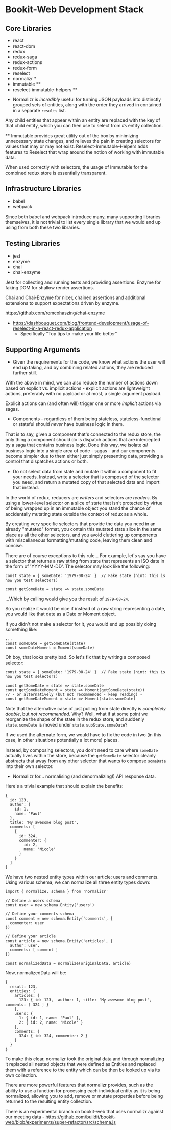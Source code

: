 Bookit-Web Development Stack
============================

Core Libraries
--------------
- react
- react-dom
- redux
- redux-saga
- redux-actions
- redux-form
- reselect
- normalizr *
- immutable **
- reselect-immutable-helpers **

* Normalizr is _incredibly_ useful for turning JSON payloads into
distinctly grouped sets of entities, along with the order they
arrived in contained in a separate `results` list.

Any child entities that appear within an entity are replaced with the
key of that child entity, which you can then use to select from
_its_ entity collection.

** Immutable provides great utility out of the box by minimizing
unnecessary state changes, and relieves the pain in creating selectors
for values that may or may not exist. Reselect-Immutable-Helpers adds
features to Reselect that wrap around the notion of working with
immutable data.

When used correctly with selectors, the usage of Immutable for the
combined redux store is essentially transparent.

Infrastructure Libraries
------------------------
- babel
- webpack

Since both babel and webpack introduce many, many supporting libraries
themselves, it is not trivial to list every single library that we would
end up using from both these two libraries.

Testing Libraries
-----------------
- jest
- enzyme
- chai
- chai-enzyme

Jest for collecting and running tests and providing assertions.
Enzyme for faking DOM for shallow render assertions.

Chai and Chai-Enzyme for nicer, chained assertions and additional
extensions to support expectations driven by enzyme.

https://github.com/remcohaszing/chai-enzyme

- https://dashbouquet.com/blog/frontend-development/usage-of-reselect-in-a-react-redux-application
  - Specifically "Top tips to make your life better"


Supporting Arguments
--------------------
- Given the requirements for the code, we know what actions the user
will end up taking, and by combining related actions, they are reduced
further still.

With the above in mind, we can also reduce the number of actions down
based on explicit vs. implicit actions - explicit actions are lightweight
actions, preferably with no payload or at most, a single argument payload.

Explicit actions can (and often will) trigger one or more _implicit_ actions
via sagas.

- Components - regardless of them being stateless, stateless-functional
or stateful should _never_ have business logic in them.

That is to say, given a component that's connected to the redux store,
the only thing a component should do is dispatch actions that are
intercepted by a saga that contains business logic. Done this way, we
isolate _all_ business logic into a single area of code - sagas - and
our components become simpler due to them either just simply presenting
data, providing a control that dispatches actions or both.

- Do not select data from state and mutate it within a component to
fit your needs. Instead, write a selector that is composed of the
selector you need, and return a mutated copy of that selected data
and import that instead.

In the world of redux, reducers are _writers_ and selectors are _readers_.
By using a lower-level selector on a slice of state that isn't protected
by virtue of being wrapped up in an immutable object you stand the chance
of accidentally mutating state outside the context of redux as a whole.

By creating very specific selectors that provide the data you need in
an already "mutated" format, you contain this mutated state slice in
the same place as all the other selectors, and you avoid cluttering up
components with miscellaneous formatting/mutating code, leaving them
clean and concise.

There are of course exceptions to this rule... For example, let's say
you have a selector that returns a raw string from state that represents
an ISO date in the form of 'YYYY-MM-DD'. The selector may look like the
following:
```
const state = { someDate: '1979-08-24' }  // Fake state (hint: this is how you test selectors)

const getSomeDate = state => state.someDate
```

...Which by calling would give you the result of `1979-08-24`.

So you realize it would be nice if instead of a raw string representing
a date, you would like that date as a Date or Moment object.

If you didn't not make a selector for it, you would end up possibly
doing something like:
```
...
const someDate = getSomeDate(state)
const someDateMoment = Moment(someDate)
```

Oh boy, that looks pretty bad. So let's fix that by writing a composed
selector:
```
const state = { someDate: '1979-08-24' }  // Fake state (hint: this is how you test selectors)

const getSomeDate = state => state.someDate
const getSomeDateMoment = state => Moment(getSomeDate(state))
// - or alternatively (but not recommended - keep reading) -
const getSomeDateMoment = state => Moment(state.someDate)
```

Note that the alternative case of just pulling from state directly is
_completely doable_, but _not recommended_. Why? Well, what if at some
point we reorganize the shape of the state in the redux store, and
suddenly `state.someDate` is moved under `state.subState.someDate`?

If we used the alternate form, we would have to fix the code in two
(in this case, in other situations potentially a lot more) places.

Instead, by composing selectors, you don't need to care where `someDate`
actually lives within the store, because the `getSomeDate` selector
cleanly abstracts that away from any other selector that wants to compose
`someDate` into their own selector.

- Normalizr for... normalising (and denormalizing!) API response data.

Here's a trivial example that should explain the benefits:
```
{
  id: 123,
  author: {
    id: 1,
    name: 'Paul'
  },
  title: 'My awesome blog post',
  comments: [
    {
      id: 324,
      commenter: {
        id: 2,
        name: 'Nicole'
      }
    }
  ]
}
```
We have two nested entity types within our article: users and comments. Using various schema, we can normalize all three entity types down:
```
import { normalize, schema } from 'normalizr'

// Define a users schema
const user = new schema.Entity('users')

// Define your comments schema
const comment = new schema.Entity('comments', {
  commenter: user
})

// Define your article
const article = new schema.Entity('articles', {
  author: user,
  comments: [ comment ]
})

const normalizedData = normalize(originalData, article)
```
Now, normalizedData will be:
```
{
  result: 123,
  entities: {
    articles: {
      123: { id: 123,  author: 1, title: 'My awesome blog post', comments: [ 324 ] }
    },
    users: {
      1: { id: 1, name: 'Paul' },
      2: { id: 2, name: 'Nicole' }
    },
    comments: {
      324: { id: 324, commenter: 2 }
    }
  }
}
```
To make this clear, normalizr took the original data and through normalizing
it replaced all nested objects that were defined as Entities and replaced
them with a reference to the entity which can be then be looked up via
its own collection.

There are more powerful features that normalizr provides, such as the
ability to use a function for processing each individual entity as it
is being normalized, allowing you to add, remove or mutate properties
before being returned to the resulting entity collection.

There is an experimental branch on bookit-web that uses normalizr against
our meeting data - https://github.com/buildit/bookit-web/blob/experiments/super-refactor/src/schema.js
